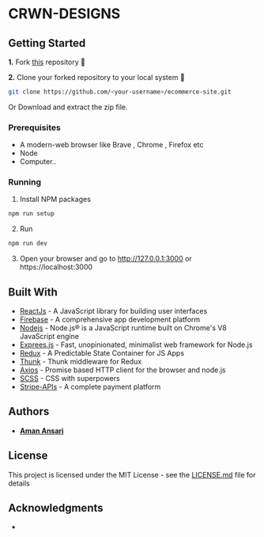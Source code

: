 # CRWN-DESIGNS


## Getting Started

**1.** Fork [this](https://github.com/aman-atg/ecommerce-site) repository :fork_and_knife:

**2.** Clone your forked repository to your local system :busts_in_silhouette:
```sh
git clone https://github.com/<your-username>/ecommerce-site.git
```
Or Download and extract the zip file.

### Prerequisites

* A modern-web browser like Brave , Chrome , Firefox etc
* Node
* Computer..

### Running

1. Install NPM packages
```sh
npm run setup
```
2. Run 
```sh
npm run dev
```
3. Open your browser and go to http://127.0.0.1:3000 or https://localhost:3000

## Built With

* [ReactJs](https://reactjs.org) - A JavaScript library for building user interfaces
* [Firebase](https://firebase.google.com/) - A comprehensive app development platform
* [Nodejs](https://nodejs.org/en/) - Node.js® is a JavaScript runtime built on Chrome's V8 JavaScript engine
* [Exprees.js](https://expressjs.com) - Fast, unopinionated, minimalist web framework for Node.js
* [Redux](https://redux.js.org/) - A Predictable State Container for JS Apps
* [Thunk](https://github.com/reduxjs/redux-thunk) - Thunk middleware for Redux
* [Axios](https://www.npmjs.com/package/axios) - Promise based HTTP client for the browser and node.js
* [SCSS](https://sass-lang.com) - CSS with superpowers
* [Stripe-APIs](https://stripe.com/docs/api) - A complete payment platform

## Authors

* **[Aman Ansari](https://github.com/aman-atg)**

## License

This project is licensed under the MIT License - see the [LICENSE.md](https://github.com/aman-atg/Ecommerce-site/blob/master/LICENSE) file for details

## Acknowledgments

*
